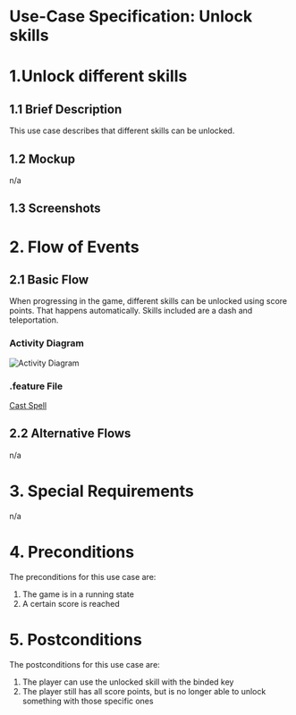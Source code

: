 # Use-Case Specification: Unlock skills

# 1.Unlock different skills

## 1.1 Brief Description
This use case describes that different skills can be unlocked.

## 1.2 Mockup
 n/a

## 1.3 Screenshots



# 2. Flow of Events

## 2.1 Basic Flow

When progressing in the game, different skills can be unlocked using score points. That happens automatically. Skills included are a dash and teleportation.

### Activity Diagram
![Activity Diagram](../res/activity_diagrams/unlock_skills.svg)

### .feature File
[Cast Spell](../features/.feature)

## 2.2 Alternative Flows
n/a

# 3. Special Requirements
n/a

# 4. Preconditions
The preconditions for this use case are:
1. The game is in a running state
2. A certain score is reached

# 5. Postconditions
The postconditions for this use case are:
1. The player can use the unlocked skill with the binded key
2. The player still has all score points, but is no longer able to unlock something with those specific ones
